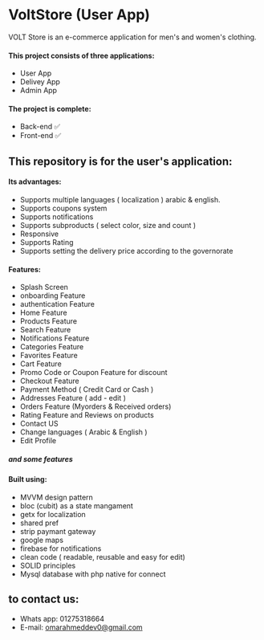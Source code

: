 
# VoltStore (User App)

VOLT Store is an e-commerce application for men's and women's clothing.

#### This project consists of three applications:
* User App
* Delivey App
* Admin App
####  The project is complete:
* Back-end ✅
* Front-end ✅

## This repository is for the user's application:
#### Its advantages:
* Supports multiple languages ( localization ) arabic & english.
* Supports coupons system
* Supports notifications
* Supports subproducts ( select color, size and count )
* Responsive
* Supports Rating
* Supports setting the delivery price according to the governorate

#### Features:
* Splash Screen
* onboarding Feature
* authentication Feature
* Home Feature
* Products Feature
* Search Feature
* Notifications Feature
* Categories Feature
* Favorites Feature
* Cart Feature
* Promo Code or Coupon Feature for discount
* Checkout Feature
* Payment Method ( Credit Card or Cash )
* Addresses Feature ( add - edit )
* Orders Feature (Myorders & Received orders)
* Rating Feature and Reviews on products
* Contact US
* Change languages ( Arabic & English )
* Edit Profile
##### and some features
#### Built using:
* MVVM design pattern
* bloc (cubit) as a state mangament
* getx for localization
* shared pref
* strip paymant gateway
* google maps
* firebase for notifications
* clean code ( readable, reusable and easy for edit)
* SOLID principles
* Mysql database with php native for connect
## to contact us:
* Whats app: 01275318664
* E-mail: omarahmeddev0@gmail.com
